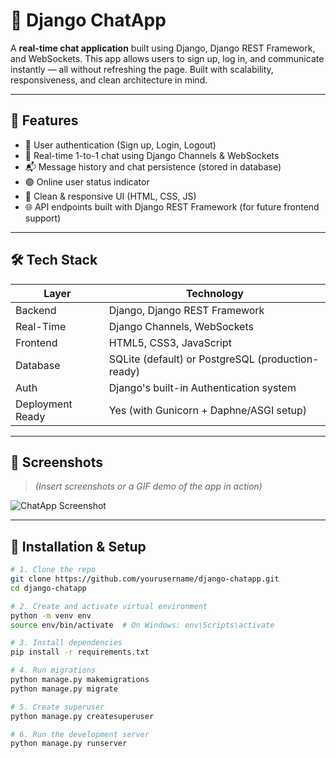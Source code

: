 # 💬 Django ChatApp

A **real-time chat application** built using Django, Django REST Framework, and WebSockets. This app allows users to sign up, log in, and communicate instantly — all without refreshing the page. Built with scalability, responsiveness, and clean architecture in mind.

---

## 🚀 Features

- 🔐 User authentication (Sign up, Login, Logout)
- 🧵 Real-time 1-to-1 chat using Django Channels & WebSockets
- 📬 Message history and chat persistence (stored in database)
- 🟢 Online user status indicator
- 🎨 Clean & responsive UI (HTML, CSS, JS)
- 🌐 API endpoints built with Django REST Framework (for future frontend support)

---

## 🛠️ Tech Stack

| Layer | Technology |
|-------|------------|
| Backend | Django, Django REST Framework |
| Real-Time | Django Channels, WebSockets |
| Frontend | HTML5, CSS3, JavaScript |
| Database | SQLite (default) or PostgreSQL (production-ready) |
| Auth | Django's built-in Authentication system |
| Deployment Ready | Yes (with Gunicorn + Daphne/ASGI setup) |

---

## 📸 Screenshots

> *(Insert screenshots or a GIF demo of the app in action)*

![ChatApp Screenshot](./screenshots/chat-sample.png)

---

## 🔧 Installation & Setup

```bash
# 1. Clone the repo
git clone https://github.com/yourusername/django-chatapp.git
cd django-chatapp

# 2. Create and activate virtual environment
python -m venv env
source env/bin/activate  # On Windows: env\Scripts\activate

# 3. Install dependencies
pip install -r requirements.txt

# 4. Run migrations
python manage.py makemigrations
python manage.py migrate

# 5. Create superuser
python manage.py createsuperuser

# 6. Run the development server
python manage.py runserver
